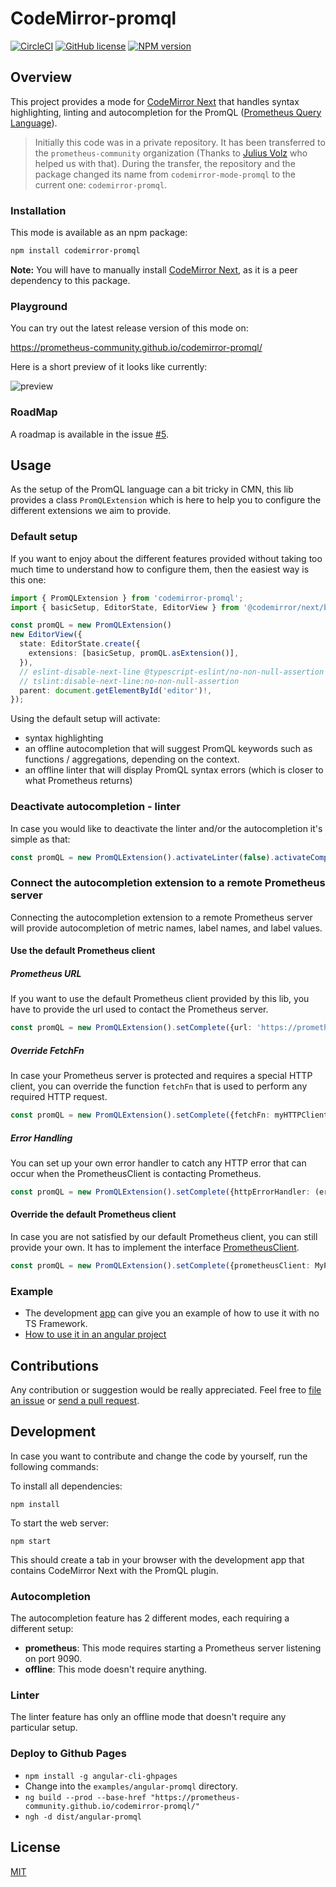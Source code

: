 CodeMirror-promql
=================
[![CircleCI](https://circleci.com/gh/prometheus-community/codemirror-promql.svg?style=shield)](https://circleci.com/gh/prometheus-community/codemirror-promql) [![GitHub license](https://img.shields.io/badge/license-MIT-blue.svg)](./LICENSE)
[![NPM version](https://img.shields.io/npm/v/codemirror-promql.svg)](https://www.npmjs.org/package/codemirror-promql)

## Overview
This project provides a mode for [CodeMirror Next](https://codemirror.net/6) that handles syntax highlighting, linting and autocompletion for the PromQL ([Prometheus Query Language](https://prometheus.io/docs/introduction/overview/)).

> Initially this code was in a private repository. It has been transferred to the `prometheus-community` organization (Thanks to [Julius Volz](https://github.com/juliusv) who helped us with that).
During the transfer, the repository and the package changed its name from `codemirror-mode-promql` to the current one: `codemirror-promql`.

### Installation
This mode is available as an npm package:

```bash
npm install codemirror-promql
```

**Note:** You will have to manually install [CodeMirror Next](https://codemirror.net/6), as it is a peer dependency to this package.

### Playground
You can try out the latest release version of this mode on:

https://prometheus-community.github.io/codemirror-promql/

Here is a short preview of it looks like currently:

![preview](https://user-images.githubusercontent.com/4548045/95660829-d5e4b680-0b2a-11eb-9ecb-41dca6396273.gif)

### RoadMap
A roadmap is available in the issue [#5](https://github.com/prometheus-community/codemirror-promql/issues/5).

## Usage

As the setup of the PromQL language can a bit tricky in CMN, this lib provides a class `PromQLExtension` 
which is here to help you to configure the different extensions we aim to provide.

### Default setup
If you want to enjoy about the different features provided without taking too much time to understand how to configure them,
then the easiest way is this one:

```typescript
import { PromQLExtension } from 'codemirror-promql';
import { basicSetup, EditorState, EditorView } from '@codemirror/next/basic-setup';

const promQL = new PromQLExtension()
new EditorView({
  state: EditorState.create({
    extensions: [basicSetup, promQL.asExtension()],
  }),
  // eslint-disable-next-line @typescript-eslint/no-non-null-assertion
  // tslint:disable-next-line:no-non-null-assertion
  parent: document.getElementById('editor')!,
});
```

Using the default setup will activate:
* syntax highlighting
* an offline autocompletion that will suggest PromQL keywords such as functions / aggregations, depending on the context.
* an offline linter that will display PromQL syntax errors (which is closer to what Prometheus returns)

### Deactivate autocompletion - linter
In case you would like to deactivate the linter and/or the autocompletion it's simple as that:

```typescript
const promQL = new PromQLExtension().activateLinter(false).activateCompletion(false) // here the linter and the autocomplete are deactivated
```

### Connect the autocompletion extension to a remote Prometheus server
Connecting the autocompletion extension to a remote Prometheus server will provide autocompletion of metric names, label names, and label values.

#### Use the default Prometheus client

##### Prometheus URL
If you want to use the default Prometheus client provided by this lib, you have to provide the url used to contact the Prometheus server.

```typescript
const promQL = new PromQLExtension().setComplete({url: 'https://prometheus.land'})
```

##### Override FetchFn
In case your Prometheus server is protected and requires a special HTTP client, you can override the function `fetchFn` that is used to perform any required HTTP request.

```typescript
const promQL = new PromQLExtension().setComplete({fetchFn: myHTTPClient})
```

##### Error Handling
You can set up your own error handler to catch any HTTP error that can occur when the PrometheusClient is contacting Prometheus.

```typescript
const promQL = new PromQLExtension().setComplete({httpErrorHandler: (error:any) => console.error(error)})
```

#### Override the default Prometheus client
In case you are not satisfied by our default Prometheus client, you can still provide your own. 
It has to implement the interface [PrometheusClient](https://github.com/prometheus-community/codemirror-promql/blob/master/src/lang-promql/client/prometheus.ts#L111-L117).

```typescript
const promQL = new PromQLExtension().setComplete({prometheusClient: MyPrometheusClient})
```

### Example

* The development [app](./src/app) can give you an example of how to use it with no TS Framework.
* [How to use it in an angular project](./examples/angular-promql/README.md)

## Contributions
Any contribution or suggestion would be really appreciated. Feel free to [file an issue](https://github.com/prometheus-community/codemirror-promql/issues) or [send a pull request](https://github.com/prometheus-community/codemirror-promql/pulls).

## Development
In case you want to contribute and change the code by yourself, run the following commands:

To install all dependencies:

```
npm install
```

To start the web server:

```
npm start
```

This should create a tab in your browser with the development app that contains CodeMirror Next with the PromQL plugin.

### Autocompletion

The autocompletion feature has 2 different modes, each requiring a different setup:

 * **prometheus**: This mode requires starting a Prometheus server listening on port 9090.
 * **offline**: This mode doesn't require anything.

### Linter

The linter feature has only an offline mode that doesn't require any particular setup.

### Deploy to Github Pages
* `npm install -g angular-cli-ghpages`
* Change into the `examples/angular-promql` directory.
* `ng build --prod --base-href "https://prometheus-community.github.io/codemirror-promql/"`
* `ngh -d dist/angular-promql`

## License
[MIT](./LICENSE)
